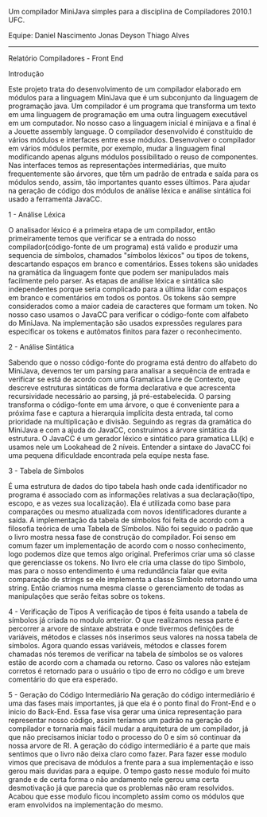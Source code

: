 Um compilador MiniJava simples para a disciplina de Compiladores 2010.1 UFC.

Equipe:
Daniel Nascimento
Jonas Deyson
Thiago Alves



---


Relatório Compiladores - Front End


Introdução

Este projeto trata do desenvolvimento de um compilador elaborado em módulos para a linguagem MiniJava que é um subconjunto da linguagem de programação java. Um compilador é um programa que transforma um texto em uma linguagem de programação em uma outra linguagem executável em um computador. No nosso caso a linguagem inicial é minijava e a final é a Jouette assembly language. O compilador desenvolvido é constituído de vários módulos e interfaces entre esse módulos. Desenvolver o compilador em vários módulos permite, por exemplo, mudar a linguagem final modificando apenas alguns módulos possibilitado o reuso de componentes. Nas interfaces temos as representações intermediárias, que muito frequentemente são árvores, que têm um padrão de entrada e saída para os módulos sendo, assim, tão importantes quanto esses últimos. Para ajudar na geração de código dos módulos de análise léxica e análise sintática foi usado a ferramenta JavaCC.


1 - Análise Léxica

O analisador léxico é a primeira etapa de um compilador, então primeiramente temos que verificar se a entrada do nosso compilador(código-fonte de um programa) está valido e produzir uma sequencia de símbolos, chamados "símbolos léxicos" ou tipos de tokens, descartando espaços em branco e comentários. Esses tokens são unidades na gramática da linguagem fonte que podem ser manipulados mais facilmente pelo parser. As etapas de análise léxica e sintática são independentes porque seria complicado para a última lidar com espaços em branco e comentários em todos os pontos. Os tokens são sempre considerados como a maior cadeia de caracteres que formam um token. No nosso caso usamos o JavaCC para verificar o código-fonte com alfabeto do MiniJava. Na implementação são usados expressões regulares para especificar os tokens e autômatos finitos para fazer o reconhecimento.


2 - Análise Sintática

Sabendo que o nosso código-fonte do programa está dentro do alfabeto do MiniJava, devemos ter um parsing para analisar a sequência de entrada e verificar se está de acordo com uma Gramatica Livre de Contexto, que descreve estruturas sintáticas de forma declarativa e que acrescenta recursividade necessário ao parsing, já pré-estabelecida. O parsing transforma o código-fonte em uma árvore, o que é conveniente para a próxima fase e captura a hierarquia implícita desta entrada, tal como prioridade na multiplicação e divisão. Seguindo as regras da gramática do MiniJava e com a ajuda do JavaCC, construímos a árvore sintática da estrutura. O JavaCC é um gerador léxico e sintático para gramatica LL(k) e usamos nele um Lookahead de 2 níveis. Entender a sintaxe do JavaCC foi uma pequena dificuldade encontrada pela equipe nesta fase.


3 - Tabela de Símbolos

É uma estrutura de dados do tipo tabela hash onde cada identificador no programa é associado com as informações relativas a sua declaração(tipo, escopo, e as vezes sua localização). Ela é utilizada como base para comparações ou mesmo atualizada com novos identificadores durante a saída. A implementação da tabela de símbolos foi feita de acordo com a filosofia teórica de uma Tabela de Símbolos. Não foi seguido o padrão que o livro mostra nessa fase de construção do compilador. Foi senso em comum fazer um implementação de acordo com o nosso conhecimento, logo podemos dize que temos algo original. Preferimos criar uma só classe que gerenciasse os tokens. No livro ele cria uma classe do tipo Simbolo, mas para o nosso entendimento é uma redundância falar que evita comparação de strings se ele implementa a classe Simbolo retornando uma string. Então criamos numa mesma classe o gerenciamento de todas as manipulações que serão feitas sobre os tokens.

4 - Verificação de Tipos
A verificação de tipos é feita usando a tabela de símbolos já criada no modulo anterior. O que realizamos nessa parte é percorrer a arvore de sintaxe abstrata e onde tivermos definições de variáveis, métodos e classes nós inserimos seus valores na nossa tabela de símbolos. Agora quando essas variáveis, métodos e classes forem chamadas nós teremos de verificar na tabela de símbolos se os valores estão de acordo com a chamada ou retorno. Caso os valores não estejam corretos é retornado para o usuário o tipo de erro no código e um breve comentário do que era esperado.

5 - Geração do Código Intermediário
Na geração do código intermediário é uma das fases mais importantes, já que ela é o ponto final do Front-End e o inicio do Back-End. Essa fase visa gerar uma única representação para representar nosso código, assim teríamos um padrão na geração do compilador e tornaria mais fácil mudar a arquitetura de um compilador, já que não precisamos iniciar todo o processo do 0 e sim só continuar da nossa arvore de RI.
A geração do código intermediário é a parte que mais sentimos que o livro não deixa claro como fazer. Para fazer esse modulo vimos que precisava de módulos a frente para a sua implementação e isso gerou mais duvidas para a equipe. O tempo gasto nesse modulo foi muito grande e de certa forma o não andamento nele gerou uma certa desmotivação já que parecia que os problemas não eram resolvidos. Acabou que esse modulo ficou incompleto assim como os módulos que eram envolvidos na implementação do mesmo.
